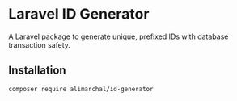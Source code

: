 # Laravel ID Generator

A Laravel package to generate unique, prefixed IDs with database transaction safety.

## Installation

```bash
composer require alimarchal/id-generator